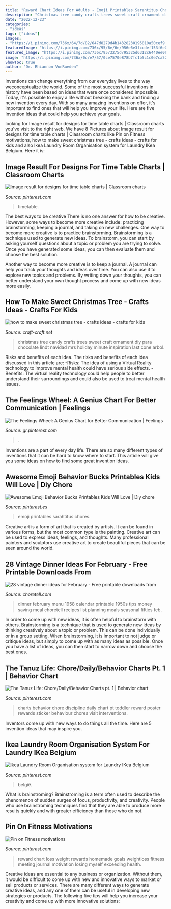 ```yaml
---
title: "Reward Chart Ideas For Adults ~ Emoji Printables Sarahtitus Chores"
description: "Christmas tree candy crafts trees sweet craft ornament diy para chocolate lindt navidad mrs holiday minute inspiration last cone arbol"
date: "2022-12-23"
categories:
- "ideas"
tags: ["ideas"]
images:
- "https://i.pinimg.com/736x/64/7d/82/647d8279d4b14328230195010a50cef9.jpg"
featuredImage: "https://i.pinimg.com/736x/95/6e/6e/956e6e3fccdef153f6e01d3a1c42b3a1.jpg"
featured_image: "https://i.pinimg.com/736x/95/32/5d/95325d6312c6440ee06a83656e01a5e9.jpg"
image: "https://i.pinimg.com/736x/0c/e7/57/0ce7570e878b7fc1b5c1c0e7ca5257ce--discipline-charts-behavior-charts.jpg"
ShowToc: true
author: "Dr. Rhiannon VonRueden"
---
```



Inventions can change everything from our everyday lives to the way weconceptualize the world. Some of the most successful inventions in history have been based on ideas that were once considered impossible. Today, it's possible to enjoy a life without breaking the bank and finding a new invention every day. With so many amazing inventions on offer, it's important to find ones that will help you improve your life. Here are five Invention Ideas that could help you achieve your goals.

	

		
looking for Image result for designs for time table charts | Classroom charts you've visit to the right web. We have 8 Pictures about Image result for designs for time table charts | Classroom charts like Pin on Fitness motivations, how to make sweet christmas tree - crafts ideas - crafts for kids and also Ikea Laundry Room Organisation system for Laundry IKea Belgium. Here it is:
		
    
## Image Result For Designs For Time Table Charts | Classroom Charts

<img loading=lazy src="https://i.pinimg.com/736x/95/32/5d/95325d6312c6440ee06a83656e01a5e9.jpg" onerror="this.onerror=null;this.src='https://tse3.mm.bing.net/th?id=OIP.7m2n44zkJOZLfmguq3k3YAHaFj&amp;pid=15.1';" alt="Image result for designs for time table charts | Classroom charts">

_Source: pinterest.com_

>timetable. 

	

The best ways to be creative
There is no one answer for how to be creative. However, some ways to become more creative include: practicing brainstorming, keeping a journal, and taking on new challenges.
One way to become more creative is to practice brainstorming. Brainstorming is a technique used to generate new ideas. To brainstorm, you can start by asking yourself questions about a topic or problem you are trying to solve. Once you have generated some ideas, you can then evaluate them and choose the best solution.

Another way to become more creative is to keep a journal. A journal can help you track your thoughts and ideas over time. You can also use it to explore new topics and problems. By writing down your thoughts, you can better understand your own thought process and come up with new ideas more easily.

    
## How To Make Sweet Christmas Tree - Crafts Ideas - Crafts For Kids

<img loading=lazy src="http://data13.gallery.ru/albums/gallery/128620--39081152-m750x740-u1827d.jpg" onerror="this.onerror=null;this.src='https://tse3.mm.bing.net/th?id=OIP.tlEby4kyTn84xh2JRHmW_QHaKm&amp;pid=15.1';" alt="how to make sweet christmas tree - crafts ideas - crafts for kids">

_Source: craft-craft.net_

>christmas tree candy crafts trees sweet craft ornament diy para chocolate lindt navidad mrs holiday minute inspiration last cone arbol. 

	

Risks and benefits of each idea.
The risks and benefits of each idea discussed in this article are: 
-Risks: The idea of using a Virtual Reality technology to improve mental health could have serious side effects.
-Benefits: The virtual reality technology could help people to better understand their surroundings and could also be used to treat mental health issues.

    
## The Feelings Wheel: A Genius Chart For Better Communication | Feelings

<img loading=lazy src="https://i.pinimg.com/736x/95/6e/6e/956e6e3fccdef153f6e01d3a1c42b3a1.jpg" onerror="this.onerror=null;this.src='https://tse2.mm.bing.net/th?id=OIP.cJQKEDz-ZbY3k0VMq4AkIwHaF_&amp;pid=15.1';" alt="The Feelings Wheel: A Genius Chart for Better Communication | Feelings">

_Source: gr.pinterest.com_

>. 

	

Inventions are a part of every day life. There are so many different types of inventions that it can be hard to know where to start. This article will give you some ideas on how to find some great invention ideas.

    
## Awesome Emoji Behavior Bucks Printables Kids Will Love | Diy Chore

<img loading=lazy src="https://i.pinimg.com/736x/db/7c/3e/db7c3ed1c38784085458533aeb1f4dc0.jpg" onerror="this.onerror=null;this.src='https://tse1.mm.bing.net/th?id=OIP.sk-7-7kHSUeBVOTztLuZFAHaLG&amp;pid=15.1';" alt="Awesome Emoji Behavior Bucks Printables Kids Will Love | Diy chore">

_Source: pinterest.es_

>emoji printables sarahtitus chores. 

	

Creative art is a form of art that is created by artists. It can be found in various forms, but the most common type is the painting. Creative art can be used to express ideas, feelings, and thoughts. Many professional painters and sculptors use creative art to create beautiful pieces that can be seen around the world.

    
## 28 Vintage Dinner Ideas For February - Free Printable Downloads From

<img loading=lazy src="https://choretell.com/wp-content/uploads/feb-1958-calendar-food.jpg" onerror="this.onerror=null;this.src='https://tse4.mm.bing.net/th?id=OIP.LhVCnKBEcVJF53cyvi0OagHaJ4&amp;pid=15.1';" alt="28 vintage dinner ideas for February - Free printable downloads from">

_Source: choretell.com_

>dinner february menu 1958 calendar printable 1950s tips money saving meal choretell recipes list planning meals seasonal fifties feb. 

	

In order to come up with new ideas, it is often helpful to brainstorm with others. Brainstorming is a technique that is used to generate new ideas by thinking creatively about a topic or problem. This can be done individually or in a group setting. When brainstorming, it is important to not judge or critique ideas, but simply to come up with as many ideas as possible. Once you have a list of ideas, you can then start to narrow down and choose the best ones.

    
## The Tanuz Life: Chore/Daily/Behavior Charts Pt. 1 | Behavior Chart

<img loading=lazy src="https://i.pinimg.com/736x/0c/e7/57/0ce7570e878b7fc1b5c1c0e7ca5257ce--discipline-charts-behavior-charts.jpg" onerror="this.onerror=null;this.src='https://tse4.mm.bing.net/th?id=OIP.6eRIsI_Y40xEHkCTM_TLyAHaJ3&amp;pid=15.1';" alt="The Tanuz Life: Chore/Daily/Behavior Charts pt. 1 | Behavior chart">

_Source: pinterest.com_

>charts behavior chore discipline daily chart pt toddler reward poster rewards sticker behaviour chores visit interventions. 

	

Inventors come up with new ways to do things all the time. Here are 5 invention ideas that may inspire you.

    
## Ikea Laundry Room Organisation System For Laundry IKea Belgium

<img loading=lazy src="https://i.pinimg.com/736x/64/7d/82/647d8279d4b14328230195010a50cef9.jpg" onerror="this.onerror=null;this.src='https://tse2.mm.bing.net/th?id=OIP.fv5p5uQ-sI_xpLfi3oa1HwHaJ3&amp;pid=15.1';" alt="Ikea Laundry Room Organisation system for Laundry IKea Belgium">

_Source: pinterest.com_

>belgië. 

	

What is brainstroming?
Brainstroming is a term often used to describe the phenomenon of sudden surges of focus, productivity, and creativity. People who use brainstroming techniques find that they are able to produce more results quickly and with greater efficiency than those who do not.

    
## Pin On Fitness Motivations

<img loading=lazy src="https://i.pinimg.com/736x/e0/0d/a5/e00da5a173a04da9655323fc47bd9c91--reward-ideas-good-ideas.jpg" onerror="this.onerror=null;this.src='https://tse3.mm.bing.net/th?id=OIP.3Qdj2PPcE5-W68HwwBOiUAHaJ4&amp;pid=15.1';" alt="Pin on Fitness motivations">

_Source: pinterest.com_

>reward chart loss weight rewards homemade goals weightloss fitness meeting journal motivation losing myself exceeding health. 

	

Creative ideas are essential to any business or organization. Without them, it would be difficult to come up with new and innovative ways to market or sell products or services. There are many different ways to generate creative ideas, and any one of them can be useful in developing new strategies or products. The following five tips will help you increase your creativity and come up with more innovative solutions: 

